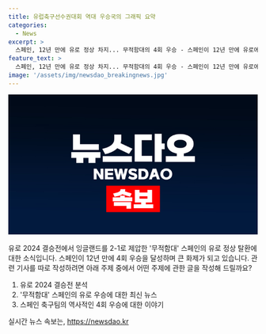 ```yaml
---
title: 유럽축구선수권대회 역대 우승국의 그래픽 요약
categories:
  - News
excerpt: >
  스페인, 12년 만에 유로 정상 차지... 무적함대의 4회 우승 - 스페인이 12년 만에 유로에서 정상을 차지하며 무적함대의 4회 우승을 차지했다. 결승전에서 잉글랜드를 2-1로 이기며 역사적인 승리를 거뒀다.
feature_text: >
  스페인, 12년 만에 유로 정상 차지... 무적함대의 4회 우승 - 스페인이 12년 만에 유로에서 정상을 차지하며 무적함대의 4회 우승을 차지했다. 결승전에서 잉글랜드를 2-1로 이기며 역사적인 승리를 거뒀다.
image: '/assets/img/newsdao_breakingnews.jpg'
---
```


<p><img src="/assets/img/newsdao_breakingnews.jpg" alt="implanttips 속보" /></p>

<p>유로 2024 결승전에서 잉글랜드를 2-1로 제압한 '무적함대' 스페인의 유로 정상 탈환에 대한 소식입니다. 스페인이 12년 만에 4회 우승을 달성하며 큰 화제가 되고 있습니다. 관련 기사를 따로 작성하려면 아래 주제 중에서 어떤 주제에 관한 글을 작성해 드릴까요?</p>

<ol>
<li>유로 2024 결승전 분석</li>
<li>'무적함대' 스페인의 유로 우승에 대한 최신 뉴스</li>
<li>스페인 축구팀의 역사적인 4회 우승에 대한 이야기</li>
</ol>
실시간 뉴스 속보는, <a href="https://newsdao.kr" rel="dofollow">https://newsdao.kr</a>


